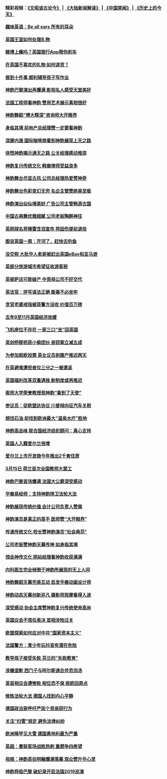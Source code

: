 #### 精彩视频：[《文昭谈古论今》](https://github.com/gfw-breaker/wenzhao/blob/master/README.md?t=01190030) | [《大陆新闻解读》](https://github.com/gfw-breaker/ntdtv-comedy/blob/master/README.md?t=01190030) | [《中国禁闻》](https://github.com/gfw-breaker/ntdtv-news/blob/master/README.md?t=01190030) | [《历史上的今天》](https://github.com/gfw-breaker/today-in-history/blob/master/README.md?t=01190030) 

#### [趣味英语：Be all ears 所有的耳朵](../pages/nsc974/n10985161.md?t=01190030) 

#### [英国王室如何处理礼物](../pages/nsc974/n10985131.md?t=01190030) 

#### [赌博上瘾吗？英国银行App帮你刹车](../pages/nsc974/n10985121.md?t=01190030) 

#### [在英国不喜欢的礼物 如何退货？](../pages/nsc974/n10985110.md?t=01190030) 

#### [做到十件事 顺利辅导孩子写作业](../pages/nsc974/n10985075.md?t=01190030) 

#### [神韵巴黎演出再爆满 影视名人感受天堂美好](../pages/nsc974/n10984954.md?t=01190030) 

#### [法国工程师看神韵 赞用艺术展示真相很好](../pages/nsc974/n10984640.md?t=01190030) 

#### [神韵舞蹈“博大精深”咨询师大开眼界](../pages/nsc974/n10984677.md?t=01190030) 

#### [身临其境 前地产总经理赞一定要看神韵](../pages/nsc974/n10984484.md?t=01190030) 

#### [深邃内涵 国际咖啡商看到神韵展现上天之路](../pages/nsc974/n10984529.md?t=01190030) 

#### [体悟神韵揭示通天之路 公关经理感动推崇](../pages/nsc974/n10984420.md?t=01190030) 

#### [神韵复兴传统文化 韩裔律师受益良多](../pages/nsc974/n10984336.md?t=01190030) 

#### [神韵舞台尽显古风 公司总经理热爱赞神奇](../pages/nsc974/n10984129.md?t=01190030) 

#### [神韵舞台色彩变幻无穷 名企主管赞绝美至极](../pages/nsc974/n10984123.md?t=01190030) 

#### [神韵演出似仙境美妙 广告公司主管畅游古国](../pages/nsc974/n10983955.md?t=01190030) 

#### [中国古典舞优雅细腻 公司老板陶醉神往](../pages/nsc974/n10983863.md?t=01190030) 

#### [英网球名将穆雷含泪宣布 将因伤提前退役](../pages/nsc974/n10983038.md?t=01190030) 

#### [图说英国一周：开河了，赶快去钓鱼](../pages/nsc974/n10983196.md?t=01190030) 

#### [没交税 大批华人卖家被赶出英国eBay和亚马逊](../pages/nsc974/n10983108.md?t=01190030) 

#### [英部分旅游城市希望征收游客税](../pages/nsc974/n10983104.md?t=01190030) 

#### [英披萨店可能破产 中资母公司不好交代](../pages/nsc974/n10983069.md?t=01190030) 

#### [英法官：拼写语法正确 贩毒不必坐牢](../pages/nsc974/n10983060.md?t=01190030) 

#### [贪官老婆戒指被英警方没收 价值百万镑](../pages/nsc974/n10983052.md?t=01190030) 

#### [去年9至11月英国经济放缓](../pages/nsc974/n10983032.md?t=01190030) 

#### [飞机座位不存在  一家三口“坐”回英国](../pages/nsc974/n10983023.md?t=01190030) 

#### [英剑桥郡抓获小偷团伙 盗窃案立减五成](../pages/nsc974/n10983009.md?t=01190030) 

#### [为参加脱欧投票 英女议员剖腹产推迟两天](../pages/nsc974/n10983001.md?t=01190030) 

#### [在英避难遭拒者仅三分之一被遣返](../pages/nsc974/n10982984.md?t=01190030) 

#### [英国福利改革双重遇挫 新制度或再推迟](../pages/nsc974/n10982948.md?t=01190030) 

#### [索邦大学荣誉教授观神韵“看到了天使”](../pages/nsc974/n10982933.md?t=01190030) 

#### [参议员：促欧盟达协议 川普倾向征汽车关税](../pages/nsc974/n10982456.md?t=01190030) 

#### [想找石油 却找到欧洲最大“温泉水疗”胜地](../pages/nsc974/n10982219.md?t=01190030) 

#### [神韵高品味 联合国经济组织顾问：真心支持](../pages/nsc974/n10982478.md?t=01190030) 

#### [英国人入籍爱尔兰倍增](../pages/nsc974/n10982160.md?t=01190030) 

#### [爱尔兰上市开发商今年推出2千套住房](../pages/nsc974/n10982096.md?t=01190030) 

#### [3月15日 荷兰首次全国教师大罢工](../pages/nsc974/n10982052.md?t=01190030) 

#### [神韵巴黎首场爆满 法国大公爵深受感动](../pages/nsc974/n10981627.md?t=01190030) 

#### [华裔易经师：支持神韵捍卫法轮大法](../pages/nsc974/n10981691.md?t=01190030) 

#### [神韵展现传统价值 会计公司负责人赞佩](../pages/nsc974/n10981655.md?t=01190030) 

#### [神韵演员是真正的高手 医师赞“大开眼界”](../pages/nsc974/n10981377.md?t=01190030) 

#### [传递传统文化 校长赞神韵演员“社会典范”](../pages/nsc974/n10981113.md?t=01190030) 

#### [公司老板赞神韵天幕传神 如身临其境](../pages/nsc974/n10981256.md?t=01190030) 

#### [领会神传文化 网站经理看神韵收获满满](../pages/nsc974/n10981047.md?t=01190030) 

#### [内科医生完全倾倒于神韵所展现的天上人间](../pages/nsc974/n10981123.md?t=01190030) 

#### [神韵舞蹈天幕完美互动 启发华裔动画设计师](../pages/nsc974/n10980923.md?t=01190030) 

#### [神韵动态天幕创新非凡 摄影师观摩看得入迷](../pages/nsc974/n10980852.md?t=01190030) 

#### [深受感动 协会主席赞神韵复兴传统使命高尚](../pages/nsc974/n10980758.md?t=01190030) 

#### [英国议会不信任表决 首相涉险过关](../pages/nsc974/n10980536.md?t=01190030) 

#### [欧盟探索如何应对中共“国家资本主义”](../pages/nsc974/n10979979.md?t=01190030) 

#### [法国警方：青少年玩抖音有潜在危险](../pages/nsc974/n10979065.md?t=01190030) 

#### [教导孩子接受失败 芬兰的“失败教育”](../pages/nsc974/n10979250.md?t=01190030) 

#### [涉嫌垄断 西门子与阿尔斯通合并恐泡汤](../pages/nsc974/n10979194.md?t=01190030) 

#### [英首相议会遭惨败 相位恐不保 脱欧回原点](../pages/nsc974/n10977981.md?t=01190030) 

#### [修炼法轮大法 德国人找到内心平静](../pages/nsc974/n10977570.md?t=01190030) 

#### [德国政治家呼吁严惩个资盗窃行为](../pages/nsc974/n10977528.md?t=01190030) 

#### [关注“扫雪”规定 避免法律纠纷](../pages/nsc974/n10977179.md?t=01190030) 

#### [欧洲降罕见大雪 德国奥地利最为严重](../pages/nsc974/n10977064.md?t=01190030) 

#### [英超：曼联客场战胜热刺 重燃争四希望](../pages/nsc974/n10976750.md?t=01190030) 

#### [视频：神韵英伯明翰爆满落幕 观众赞升华心灵](../pages/nsc974/n10975642.md?t=01190030) 

#### [神韵将临巴黎 破纪录开启法国2019巡演](../pages/nsc974/n10975354.md?t=01190030) 

